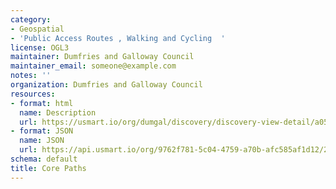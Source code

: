 ```yaml
---
category:
- Geospatial
- 'Public Access Routes , Walking and Cycling  '
license: OGL3
maintainer: Dumfries and Galloway Council
maintainer_email: someone@example.com
notes: ''
organization: Dumfries and Galloway Council
resources:
- format: html
  name: Description
  url: https://usmart.io/org/dumgal/discovery/discovery-view-detail/a0518b9b-2b70-4334-bd7e-6631adf67c11
- format: JSON
  name: JSON
  url: https://api.usmart.io/org/9762f781-5c04-4759-a70b-afc585af1d12/2b1c99ec-bc89-44a9-89f1-54218f52318d/1/urql
schema: default
title: Core Paths
---
```

